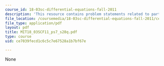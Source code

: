 ```yaml
---
course_id: 18-03sc-differential-equations-fall-2011
description: 'This resource contains problem statements related to partial fractions. '
file_location: /coursemedia/18-03sc-differential-equations-fall-2011/ce7039fecd1c6c5c7e67528a1b7bf67e_MIT18_03SCF11_ps7_s28q.pdf
file_type: application/pdf
layout: pdf
title: MIT18_03SCF11_ps7_s28q.pdf
type: course
uid: ce7039fecd1c6c5c7e67528a1b7bf67e

---
```

None